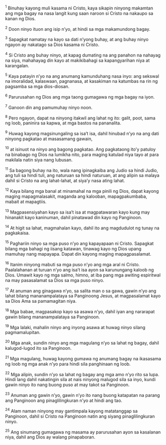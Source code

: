 <sup>1</sup>
Binuhay kayong muli kasama ni Cristo, kaya sikapin ninyong makamtan ang mga bagay na nasa langit kung saan naroon si Cristo na nakaupo sa kanan ng Dios. 

<sup>2</sup>
Doon ninyo ituon ang isip nʼyo, at hindi sa mga makamundong bagay. 

<sup>3</sup>
Sapagkat namatay na kayo sa dati nʼyong buhay, at ang buhay ninyo ngayon ay nakatago sa Dios kasama ni Cristo. 

<sup>4</sup>
Si Cristo ang buhay ninyo, at kapag dumating na ang panahon na nahayag na siya, mahahayag din kayo at makikibahagi sa kapangyarihan niya at karangalan.

<sup>5</sup>
Kaya patayin nʼyo na ang anumang kamunduhang nasa inyo: ang sekswal na imoralidad, kalaswaan, pagnanasa, at kasakiman na katumbas na rin ng pagsamba sa mga dios-diosan. 

<sup>6</sup>
Parurusahan ng Dios ang mga taong gumagawa ng mga bagay na iyon. 

<sup>7</sup>
Ganoon din ang pamumuhay ninyo noon. 

<sup>8</sup>
Pero ngayon, dapat na ninyong itakwil ang lahat ng ito: galit, poot, sama ng loob, paninira sa kapwa, at mga bastos na pananalita. 

<sup>9</sup>
Huwag kayong magsinungaling sa isaʼt isa, dahil hinubad nʼyo na ang dati ninyong pagkatao at masasamang gawain, 

<sup>10</sup>
at isinuot na ninyo ang bagong pagkatao. Ang pagkataong itoʼy patuloy na binabago ng Dios na lumikha nito, para maging katulad niya tayo at para makilala natin siya nang lubusan. 

<sup>11</sup>
Sa bagong buhay na ito, wala nang ipinagkaiba ang Judio sa hindi Judio, ang tuli sa hindi tuli, ang naturuan sa hindi naturuan, at ang alipin sa malaya dahil si Cristo na ang lahat-lahat, at siyaʼy nasa ating lahat. 

<sup>12</sup>
Kaya bilang mga banal at minamahal na mga pinili ng Dios, dapat kayong maging mapagmalasakit, maganda ang kalooban, mapagpakumbaba, mabait at mapagtiis. 

<sup>13</sup>
Magpasensiyahan kayo sa isaʼt isa at magpatawaran kayo kung may hinanakit kayo kaninuman, dahil pinatawad din kayo ng Panginoon. 

<sup>14</sup>
At higit sa lahat, magmahalan kayo, dahil ito ang magdudulot ng tunay na pagkakaisa. 

<sup>15</sup>
Paghariin ninyo sa mga puso nʼyo ang kapayapaan ni Cristo. Sapagkat bilang mga bahagi ng iisang katawan, tinawag kayo ng Dios upang mamuhay nang mapayapa. Dapat din kayong maging mapagpasalamat. 

<sup>16</sup>
Itanim ninyong mabuti sa mga puso nʼyo ang mga aral ni Cristo. Paalalahanan at turuan nʼyo ang isaʼt isa ayon sa karunungang kaloob ng Dios. Umawit kayo ng mga salmo, himno, at iba pang mga awiting espiritwal na may pasasalamat sa Dios sa mga puso ninyo. 

<sup>17</sup>
At anuman ang ginagawa nʼyo, sa salita man o sa gawa, gawin nʼyo ang lahat bilang mananampalataya sa Panginoong Jesus, at magpasalamat kayo sa Dios Ama sa pamamagitan niya.

<sup>18</sup>
Mga babae, magpasakop kayo sa asawa nʼyo, dahil iyan ang nararapat gawin bilang mananampalataya sa Panginoon. 

<sup>19</sup>
Mga lalaki, mahalin ninyo ang inyong asawa at huwag ninyo silang pagmamalupitan. 

<sup>20</sup>
Mga anak, sundin ninyo ang mga magulang nʼyo sa lahat ng bagay, dahil kalugod-lugod ito sa Panginoon. 

<sup>21</sup>
Mga magulang, huwag kayong gumawa ng anumang bagay na ikasasama ng loob ng mga anak nʼyo para hindi sila panghinaan ng loob. 

<sup>22</sup>
Mga alipin, sundin nʼyo sa lahat ng bagay ang mga amo nʼyo rito sa lupa. Hindi lang dahil nakatingin sila at nais ninyong malugod sila sa inyo, kundi gawin ninyo ito nang buong puso at may takot sa Panginoon. 

<sup>23</sup>
Anuman ang gawin nʼyo, gawin nʼyo ito nang buong katapatan na parang ang Panginoon ang pinaglilingkuran nʼyo at hindi ang tao. 

<sup>24</sup>
Alam naman ninyong may gantimpala kayong matatanggap sa Panginoon, dahil si Cristo na Panginoon natin ang siyang pinaglilingkuran ninyo. 

<sup>25</sup>
Ang sinumang gumagawa ng masama ay parurusahan ayon sa kasalanan niya, dahil ang Dios ay walang pinapaboran.